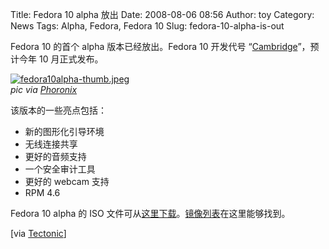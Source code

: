 Title: Fedora 10 alpha 放出
Date: 2008-08-06 08:56
Author: toy
Category: News
Tags: Alpha, Fedora, Fedora 10
Slug: fedora-10-alpha-is-out

Fedora 10 的首个 alpha 版本已经放出。Fedora 10 开发代号
“[Cambridge](http://linuxtoy.org/archives/fedora_10_codename.html)”，预计今年
10 月正式发布。

[![fedora10alpha-thumb.jpeg](http://i.linuxtoy.org/i/2008/08/fedora10alpha-thumb.jpeg)](http://i.linuxtoy.org/i/2008/08/fedora10alpha.jpeg)  
*pic via
[Phoronix](http://www.phoronix.com/scan.php?page=article&item=fedora_10_alpha#=1)*

该版本的一些亮点包括：

-   新的图形化引导环境
-   无线连接共享
-   更好的音频支持
-   一个安全审计工具
-   更好的 webcam 支持
-   RPM 4.6

Fedora 10 alpha 的 ISO
文件可从[这里下载](http://download.fedoraproject.org/pub/fedora/linux/releases/test/10-Alpha/Live/i686/Fedora-10-Alpha-i686-Live.iso)。[镜像列表](http://mirrors.fedoraproject.org/publiclist/Fedora/10-Alpha/)在这里能够找到。

[via [Tectonic](http://www.tectonic.co.za/?p=2747)]
